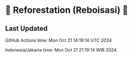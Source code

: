 
# 🌳 Reforestation (Reboisasi) 🌲

## Last Updated

GitHub Actions time: Mon Oct 21 14:19:14 UTC 2024

Indonesia/Jakarta time: Mon Oct 21 21:19:14 WIB 2024
